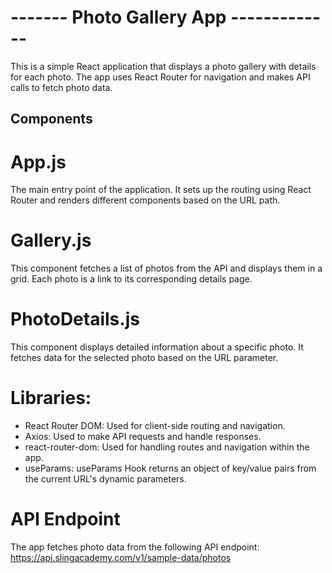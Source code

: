 # ------- Photo Gallery App ------------- #

This is a simple React application that displays a photo gallery with details for each photo. 
The app uses React Router for navigation and makes API calls to fetch photo data.

## Components

# App.js
The main entry point of the application. It sets up the routing using React Router and renders 
different components based on the URL path.

# Gallery.js
This component fetches a list of photos from the API and displays them in a grid. Each photo is 
a link to its corresponding details page.

# PhotoDetails.js
This component displays detailed information about a specific photo. It fetches data for the selected 
photo based on the URL parameter.

# Libraries:

- React Router DOM: Used for client-side routing and navigation.
- Axios: Used to make API requests and handle responses.
- react-router-dom: Used for handling routes and navigation within the app.
- useParams: useParams Hook returns an object of key/value pairs from the current URL's dynamic parameters.

# API Endpoint
The app fetches photo data from the following API endpoint:
https://api.slingacademy.com/v1/sample-data/photos
